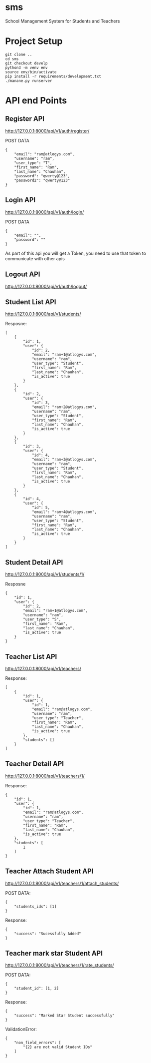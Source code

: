 # sms
School Management System for Students and Teachers

# Project Setup

```
git clone ..
cd sms
git checkout develp
python3 -m venv env
source env/bin/activate
pip install -r requirements/development.txt
./manane.py runserver
```

# API end Points

## Register API
http://127.0.0.1:8000/api/v1/auth/register/

POST DATA
```
{
    "email": "ram@atlogys.com",
    "username": "ram",
    "user_type": "T",
    "first_name": "Ram",
    "last_name": "Chauhan",
    "password": "qwerty@123",
    "password2": "qwerty@123"
}
```

## Login API

http://127.0.0.1:8000/api/v1/auth/login/

POST DATA

```
{
    "email": "",
    "password": ""
}
```

As part of this api you will get a Token, you need to use that token to
communicate with other apis

## Logout API

http://127.0.0.1:8000/api/v1/auth/logout/


## Student List API

http://127.0.0.1:8000/api/v1/students/

Resposne:
```
[
    {
        "id": 1,
        "user": {
            "id": 2,
            "email": "ram+1@atlogys.com",
            "username": "ram",
            "user_type": "Student",
            "first_name": "Ram",
            "last_name": "Chauhan",
            "is_active": true
        }
    },
    {
        "id": 2,
        "user": {
            "id": 3,
            "email": "ram+2@atlogys.com",
            "username": "ram",
            "user_type": "Student",
            "first_name": "Ram",
            "last_name": "Chauhan",
            "is_active": true
        }
    },
    {
        "id": 3,
        "user": {
            "id": 4,
            "email": "ram+3@atlogys.com",
            "username": "ram",
            "user_type": "Student",
            "first_name": "Ram",
            "last_name": "Chauhan",
            "is_active": true
        }
    },
    {
        "id": 4,
        "user": {
            "id": 5,
            "email": "ram+4@atlogys.com",
            "username": "ram",
            "user_type": "Student",
            "first_name": "Ram",
            "last_name": "Chauhan",
            "is_active": true
        }
    }
]
```

## Student Detail API

http://127.0.0.1:8000/api/v1/students/1/

Resposne
```
{
    "id": 1,
    "user": {
        "id": 2,
        "email": "ram+1@atlogys.com",
        "username": "ram",
        "user_type": "S",
        "first_name": "Ram",
        "last_name": "Chauhan",
        "is_active": true
    }
}
```

## Teacher List API

http://127.0.0.1:8000/api/v1/teachers/

Response:
```
[
    {
        "id": 1,
        "user": {
            "id": 1,
            "email": "ram@atlogys.com",
            "username": "ram",
            "user_type": "Teacher",
            "first_name": "Ram",
            "last_name": "Chauhan",
            "is_active": true
        },
        "students": []
    }
]
```

## Teacher Detail API

http://127.0.0.1:8000/api/v1/teachers/1/

Response:
```
{
    "id": 1,
    "user": {
        "id": 1,
        "email": "ram@atlogys.com",
        "username": "ram",
        "user_type": "Teacher",
        "first_name": "Ram",
        "last_name": "Chauhan",
        "is_active": true
    },
    "students": [
        1
    ]
}
```

## Teacher Attach Student API

http://127.0.0.1:8000/api/v1/teachers/1/attach_students/

POST DATA:
```
{
    "students_ids": [1]
}
```
Response:
```
{
    "success": "Sucessfully Added"
}
```

## Teacher mark star Student API

http://127.0.0.1:8000/api/v1/teachers/1/rate_students/

POST DATA:
```
{
    "student_id": [1, 2]
}
```

Response:
```
{
    "success": "Marked Star Student successfully"
}
```

ValidationError:
```
{
    "non_field_errors": [
        "{2} are not valid Student IDs"
    ]
}
```
